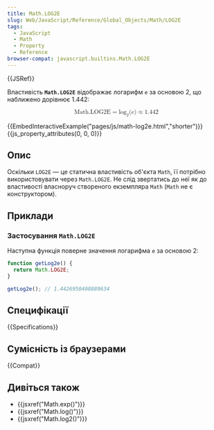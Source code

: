 ```yaml
---
title: Math.LOG2E
slug: Web/JavaScript/Reference/Global_Objects/Math/LOG2E
tags:
  - JavaScript
  - Math
  - Property
  - Reference
browser-compat: javascript.builtins.Math.LOG2E
---
```

{{JSRef}}

Властивість **`Math.LOG2E`** відображає логарифм `e` за основою 2, що наближено дорівнює 1.442:

<math display="block"><semantics><mrow><mstyle mathvariant="monospace"><mi>Math.LOG2E</mi></mstyle><mo>=</mo><msub><mo lspace="0em" rspace="0em">log</mo><mn>2</mn></msub><mo stretchy="false">(</mo><mi>e</mi><mo stretchy="false">)</mo><mo>≈</mo><mn>1.442</mn></mrow><annotation encoding="TeX">\mathtt{\mi{Math.LOG2E}} = \log_2(e) \approx 1.442</annotation></semantics></math>

{{EmbedInteractiveExample("pages/js/math-log2e.html","shorter")}}{{js_property_attributes(0, 0, 0)}}

## Опис

Оскільки `LOG2E` — це статична властивість об'єкта `Math`, її потрібно використовувати через `Math.LOG2E`. Не слід звертатись до неї як до властивості власноруч створеного екземпляра `Math` (`Math` не є конструктором).

## Приклади

### Застосування `Math.LOG2E`

Наступна функція поверне значення логарифма `e` за основою 2:

```js
function getLog2e() {
  return Math.LOG2E;
}

getLog2e(); // 1.4426950408889634
```

## Специфікації

{{Specifications}}

## Сумісність із браузерами

{{Compat}}

## Дивіться також

- {{jsxref("Math.exp()")}}
- {{jsxref("Math.log()")}}
- {{jsxref("Math.log2()")}}
